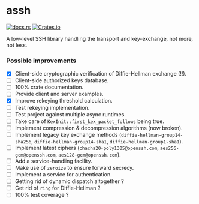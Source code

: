 # assh
[![docs.rs](https://img.shields.io/docsrs/assh)](https://docs.rs/assh) [![Crates.io](https://img.shields.io/crates/l/assh)](https://crates.io/crates/assh)

A low-level SSH library handling the transport and key-exchange, not more, not less.

### Possible improvements
- [x] Client-side cryptographic verification of Diffie-Hellman exchange (!!).
- [ ] Client-side authorized keys database.
- [ ] 100% crate documentation.
- [ ] Provide client and server examples.
- [x] Improve rekeying threshold calculation.
- [ ] Test rekeying implementation.
- [ ] Test project against multiple async runtimes.
- [ ] Take care of `KexInit::first_kex_packet_follows` being true.
- [ ] Implement compression & decompression algorithms (now broken).
- [ ] Implement legacy key exchange methods (`diffie-hellman-group14-sha256`, `diffie-hellman-group14-sha1`, `diffie-hellman-group1-sha1`).
- [ ] Implement latest ciphers (`chacha20-poly1305@openssh.com`, `aes256-gcm@openssh.com`, `aes128-gcm@openssh.com`).
- [ ] Add a service-handling facility.
- [ ] Make use of `zeroize` to ensure forward secrecy.
- [ ] Implement a service for authentication.
- [ ] Getting rid of dynamic dispatch altogether ?
- [ ] Get rid of `ring` for Diffie-Hellman ?
- [ ] 100% test coverage ?
